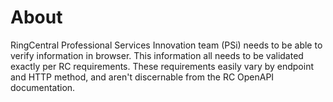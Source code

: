 # About
RingCentral Professional Services Innovation team (PSi) needs to be able to verify information in browser. This information all needs to be validated exactly per RC requirements. These requirements easily vary by endpoint and HTTP method, and aren't discernable from the RC OpenAPI documentation. 

# 